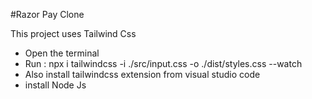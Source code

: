 #Razor Pay Clone
 
This project uses Tailwind Css 
- Open the terminal 
- Run : npx i tailwindcss -i ./src/input.css -o ./dist/styles.css --watch
- Also install tailwindcss extension from visual studio code 
- install Node Js  
